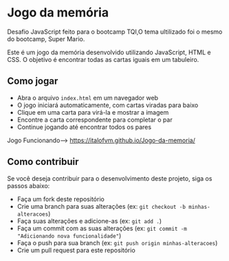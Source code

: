 # Jogo da memória
Desafio JavaScript feito para o bootcamp TQI,O tema ultilizado foi o mesmo do bootcamp, Super Mario.

Este é um jogo da memória desenvolvido utilizando JavaScript, HTML e CSS. O objetivo é encontrar todas as cartas iguais em um tabuleiro.

## Como jogar
+ Abra o arquivo `index.html` em um navegador web
+ O jogo iniciará automaticamente, com cartas viradas para baixo
+ Clique em uma carta para virá-la e mostrar a imagem
+ Encontre a carta correspondente para completar o par 
+ Continue jogando até encontrar todos os pares 

Jogo Funcionando--> https://italofvm.github.io/Jogo-da-memoria/

## Como contribuir

Se você deseja contribuir para o desenvolvimento deste projeto, siga os passos abaixo:


+ Faça um fork deste repositório
+ Crie uma branch para suas alterações (ex: `git checkout -b minhas-alteracoes`)
+ Faça suas alterações e adicione-as (ex: `git add .`)
+ Faça um commit com as suas alterações (ex: `git commit -m "Adicionando nova funcionalidade"`)
+ Faça o push para sua branch (ex: `git push origin minhas-alteracoes`)
+ Crie um pull request para este repositório 
